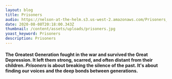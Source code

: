 ```yaml
---
layout: blog
title: Prisoners
audio: https://nelson-at-the-helm.s3.us-west-2.amazonaws.com/Prisoners_16b_44.1k.mp3
date: 2020-08-08T20:18:00.343Z
thumbnail: /content/assets/uploads/prisoners.jpg
yoast_keyword: Prisoners
description: Prisoners
---
```


#### The Greatest Generation fought in the war and survived the Great Depression. It left them strong, scarred, and often distant from their children. _Prisoners_ is about breaking the silence of the past. It's about finding our voices and the deep bonds between generations.
